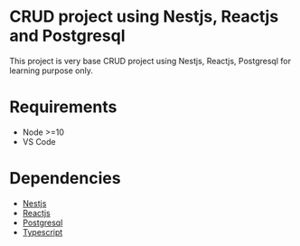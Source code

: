 # CRUD project using Nestjs, Reactjs and Postgresql 
This project is very base CRUD project using Nestjs, Reactjs, Postgresql for learning purpose only.

# Requirements
- Node >=10
- VS Code

# Dependencies
* [Nestjs](https://nestjs.com/)
* [Reactjs](https://reactjs.org/)
* [Postgresql](https://www.postgresql.org/)
* [Typescript](https://www.typescriptlang.org)
